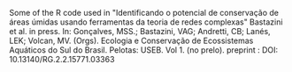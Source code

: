 Some of the R code used in "Identificando o potencial de conservação de áreas úmidas usando ferramentas da teoria de redes complexas"
Bastazini et al. in press. In: Gonçalves, MSS.; Bastazini, VAG; Andretti, CB; Lanés, LEK; Volcan, MV. (Orgs). Ecologia e Conservação de Ecossistemas Aquáticos do Sul do Brasil. Pelotas: USEB. Vol 1.  (no prelo).
preprint : DOI: 10.13140/RG.2.2.15771.03363
